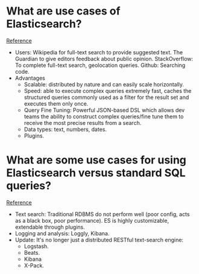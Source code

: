 # What are use cases of Elasticsearch?
[Reference](https://www.quora.com/What-are-use-cases-of-Elasticsearch)

- Users: Wikipedia for full-text search to provide suggested text. The Guardian to give editors feedback about public opinion. StackOverflow: To complete full-text search, geolocation queries. Github: Searching code.
- Advantages
  - Scalable: distributed by nature and can easily scale horizontally.
  - Speed: able to execute complex queries extremely fast, caches the structured queries commonly used as a filter for the result set and executes them only once.
  - Query Fine Tuning: Powerful JSON-based DSL which allows dev teams the ability to construct complex queries/fine tune them to receive the most precise results from a search.
  - Data types: text, numbers, dates.
  - Plugins.

# What are some use cases for using Elasticsearch versus standard SQL queries?
[Reference](https://stackoverflow.com/questions/33283725/what-are-some-use-cases-for-using-elasticsearch-versus-standard-sql-queries)

- Text search: Traditional RDBMS do not perform well (poor config, acts as a black box, poor performance). ES is highly customizable, extendable through plugins.
- Logging and analysis: Loggly, Kibana.
- Update: It's no longer just a distributed RESTful text-search engine:
  - Logstash.
  - Beats.
  - Kibana
  - X-Pack.
